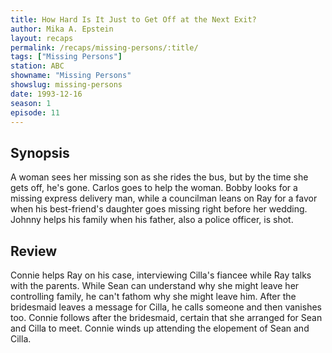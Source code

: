 ```yaml
---
title: How Hard Is It Just to Get Off at the Next Exit?
author: Mika A. Epstein
layout: recaps
permalink: /recaps/missing-persons/:title/
tags: ["Missing Persons"]
station: ABC
showname: "Missing Persons"
showslug: missing-persons
date: 1993-12-16
season: 1
episode: 11
---
```


## Synopsis

A woman sees her missing son as she rides the bus, but by the time she gets off, he's gone. Carlos goes to help the woman. Bobby looks for a missing express delivery man, while a councilman leans on Ray for a favor when his best-friend's daughter goes missing right before her wedding. Johnny helps his family when his father, also a police officer, is shot.

## Review

Connie helps Ray on his case, interviewing Cilla's fiancee while Ray talks with the parents. While Sean can understand why she might leave her controlling family, he can't fathom why she might leave him. After the bridesmaid leaves a message for Cilla, he calls someone and then vanishes too. Connie follows after the bridesmaid, certain that she arranged for Sean and Cilla to meet. Connie winds up attending the elopement of Sean and Cilla.
